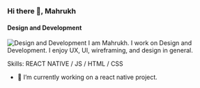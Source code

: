 ### Hi there 👋, Mahrukh
#### Design and Development
![Design and Development](https://tinkercademy.com/wp-content/uploads/2017/04/Generic-Banner-07-Web-App-Developer.png)
I am Mahrukh. I work on Design and Development. I enjoy UX, UI, wireframing, and design in general. 

Skills: REACT NATIVE / JS / HTML / CSS 

- 🔭 I’m currently working on a react native project. 




